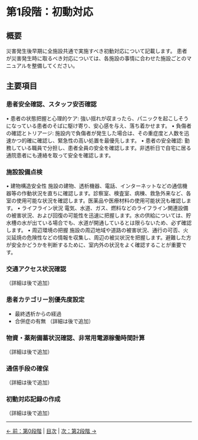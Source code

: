 # 第1段階：初動対応

## 概要
災害発生後早期に全施設共通で実施すべき初動対応について記載します。
患者が災害発生時に取るべき対応については、各施設の事情に合わせた施設ごとのマニュアルを整備してください。

## 主要項目

### 患者安全確認、スタッフ安否確認
•	患者の状態把握と心理的ケア: 強い揺れが収まったら、パニックを起こしそうになっている患者のそばに駆け寄り、安心感を与え、落ち着かせます。
•	負傷者の確認とトリアージ: 施設内で負傷者が発生した場合は、その重症度と人数を迅速かつ的確に確認し、緊急性の高い処置を最優先します。
•	患者の安全確認: 勤務している職員で分担し、患者全員の安全を確認します。非透析日で自宅に居る通院患者にも連絡を取って安全を確認します。

### 施設設備点検
•	建物構造安全性
施設の建物、透析機器、電話、インターネットなどの通信機器等の作動状況を直ちに確認します。診察室、検査室、病棟、救急外来など、各室の使用可能な状況を確認します。医薬品や医療材料の使用可能状況も確認します。
•	ライフライン状況
電気、水道、ガス、燃料などのライフライン関連設備の被害状況、および回復の可能性を迅速に把握します。水の供給については、貯水槽の水が出ている場合でも、水道が開通しているとは限らないため、必ず確認します。
•	周辺環境の把握
施設の周辺地域や道路の被害状況、通行の可否、火災延焼の危険性などの情報を収集し、周辺の被災状況を把握します。避難した方が安全かどうかを判断するために、室内外の状況をよく確認することが重要です。
### 交通アクセス状況確認
（詳細は後で追加）

### 患者カテゴリー別優先度設定
- 最終透析からの経過
- 合併症の有無
（詳細は後で追加）

### 物資・薬剤備蓄状況確認、非常用電源稼働時間計算
（詳細は後で追加）

### 通信手段の確保
（詳細は後で追加）

### 初動対応記録の作成
（詳細は後で追加）

---
[← 前：第0段階](00-preparation.md) | [目次](index.md) | [次：第2段階 →](02-facility-response.md)
